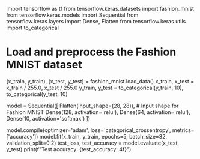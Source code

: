 import tensorflow as tf
from tensorflow.keras.datasets import fashion_mnist
from tensorflow.keras.models import Sequential
from tensorflow.keras.layers import Dense, Flatten
from tensorflow.keras.utils import to_categorical

# Load and preprocess the Fashion MNIST dataset
(x_train, y_train), (x_test, y_test) = fashion_mnist.load_data()
x_train, x_test = x_train / 255.0, x_test / 255.0
y_train, y_test = to_categorical(y_train, 10), to_categorical(y_test, 10)

model = Sequential([
    Flatten(input_shape=(28, 28)),  # Input shape for Fashion MNIST
    Dense(128, activation='relu'),
    Dense(64, activation='relu'),
    Dense(10, activation='softmax')
])

model.compile(optimizer='adam', loss='categorical_crossentropy', metrics=['accuracy'])
model.fit(x_train, y_train, epochs=5, batch_size=32, validation_split=0.2)
test_loss, test_accuracy = model.evaluate(x_test, y_test)
print(f"Test accuracy: {test_accuracy:.4f}")
